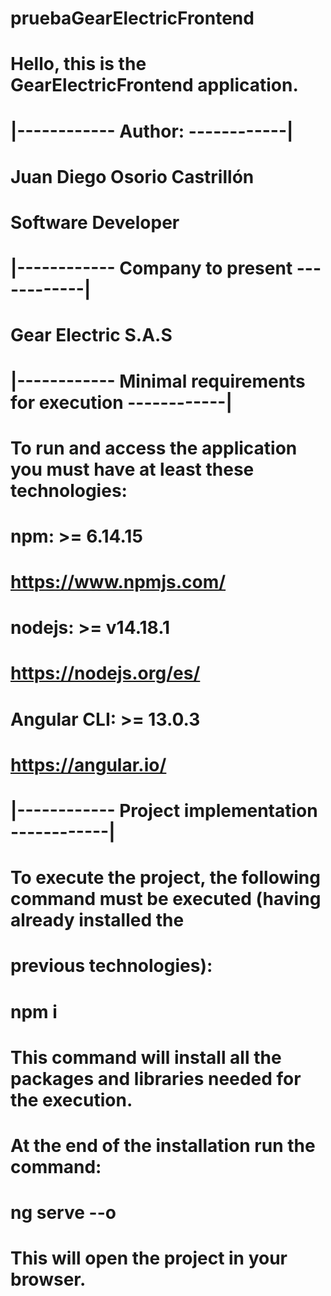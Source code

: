 # pruebaGearElectricFrontend
# Hello, this is the GearElectricFrontend application.
# |------------ Author: ------------|
# Juan Diego Osorio Castrillón
# Software Developer

# |------------ Company to present ------------|
# Gear Electric S.A.S

# |------------ Minimal requirements for execution ------------|
# To run and access the application you must have at least these technologies:
# npm: >= 6.14.15
# https://www.npmjs.com/
# nodejs: >= v14.18.1
# https://nodejs.org/es/
# Angular CLI: >= 13.0.3
# https://angular.io/

# |------------ Project implementation ------------|
# To execute the project, the following command must be executed (having already installed the
# previous technologies):
# npm i
# This command will install all the packages and libraries needed for the execution. 
# At the end of the installation run the command:
# ng serve --o
# This will open the project in your browser.